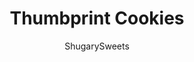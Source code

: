 ---
layout: ../../layouts/MarkdownPostLayout.astro
title: Thumbprint Cookies
author: ShugarySweets
pubDate: 2019-01-15
description: "You can never have too many Christmas Cookies, especially when they&#x27;re as good as these! Jelly Thumbprint Cookies are packed with peanuts and a sweet jelly center. They&#x27;re so delicious you&#x27;re going to want to keep them all to yourself!"
image_url: https://www.shugarysweets.com/wp-content/uploads/2020/08/thumbprint-cookies-facebook.jpg
tags: ["Cookies","American"]
calories: 108
protein: 2
carbohydrates: 10
fats: 7
fiber: 1
ingredients: ["1/2 cup unsalted butter, softened","1/4 cup light brown sugar, packed","1 large egg, divided","1/2 teaspoon almond extract","1 cup all-purpose flour","1/4 teaspoon kosher salt","1 cup chopped peanuts","3 Tablespoons red jelly","3 Tablespoons green jelly"]
serves: 24
time: "22 minutes"
prepTime: "10 minutes"
instructions: ["In a large mixing bowl, blend butter, sugar, egg yolk and almond extract. Add in flour and salt until completely combined. Shape dough into 1 inch balls.","In a small bowl, whisk egg white until frothy. Place chopped nuts into a separate small bowl.","Dip each ball into egg white then roll in nuts (pressing gently so they stick). Place on a parchment paper lined baking sheet. Using thumb, gently press the center of each cookie to make an indent. Place about a teaspoon of jelly into each indent.","Bake in a 350 degree oven for 12-14 minutes, until nuts begin to brown. Cool completely."]
nutrition: ["108 calories","10 grams carbohydrates","18 milligrams cholesterol","7 grams fat","1 grams fiber","2 grams protein","3 grams saturated fat","43 milligrams sodium","4 grams sugar","0 grams trans fat","4 grams unsaturated fat"]
---